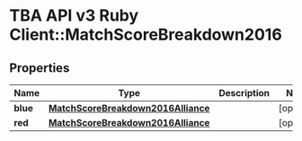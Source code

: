 # TBA API v3 Ruby Client::MatchScoreBreakdown2016

## Properties
Name | Type | Description | Notes
------------ | ------------- | ------------- | -------------
**blue** | [**MatchScoreBreakdown2016Alliance**](MatchScoreBreakdown2016Alliance.md) |  | [optional] 
**red** | [**MatchScoreBreakdown2016Alliance**](MatchScoreBreakdown2016Alliance.md) |  | [optional] 


